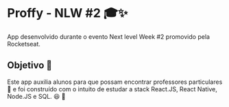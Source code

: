 # Proffy - NLW #2 :mortar_board::sparkles:

App desenvolvido durante o evento Next level Week #2 promovido pela Rocketseat.

## Objetivo :dart:
Este app auxilia alunos para que possam encontrar professores particulares :raising_hand: e foi construído com o intuito de estudar a stack React.JS, React Native, Node.JS e SQL. :satisfied: :purple_heart: